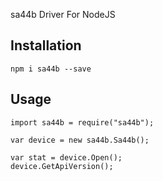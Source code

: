 sa44b Driver For NodeJS

## Installation
```
npm i sa44b --save
```

## Usage

```
import sa44b = require("sa44b");

var device = new sa44b.Sa44b();

var stat = device.Open();
device.GetApiVersion();



```
